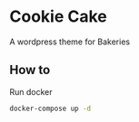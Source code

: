 # Cookie Cake

A wordpress theme for Bakeries

## How to 

Run docker

```bash
docker-compose up -d
```